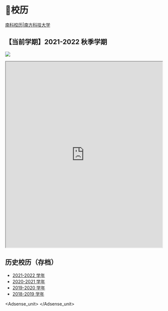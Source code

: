 # 📅校历

[南科校历|南方科技大学](https://www.sustech.edu.cn/zh/academic-calendar.html)

## 【当前学期】2021-2022 秋季学期

<a data-fancybox title="" href="https://cdn.jsdelivr.net/gh/sustech-cra/sustech-online-ng@master/docs/calendar/pic/21-22-fall.jpg">![](./pic/21-22-fall.jpg)</a>

<iframe src="https://mirrors.sustech.edu.cn/site/sustech-online/pdfjs/web/viewer.html?file=https://cdn.jsdelivr.net/gh/sustech-cra/sustech-online-ng@master/docs/calendar/2021-2022-excel.pdf" width="100%" height="600" ></iframe>

## 历史校历（存档）

* [2021-2022 学年](2021-2022.md)
* [2020-2021 学年](2020-2021.md)
* [2019-2020 学年](2019-2020.md)
* [2018-2019 学年](2018-2019.md)

<Adsense_unit>
</Adsense_unit>